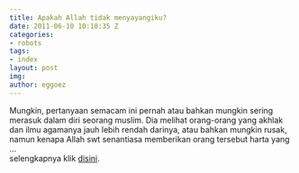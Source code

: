 ```yaml
---
title: Apakah Allah tidak menyayangiku?
date: 2011-06-10 10:18:35 Z
categories:
- robots
tags:
- index
layout: post
img: 
author: eggoez
---
```


<p>Mungkin, pertanyaan semacam ini pernah atau bahkan mungkin sering merasuk dalam diri seorang muslim. Dia melihat orang-orang yang akhlak dan ilmu agamanya jauh lebih rendah darinya, atau bahkan mungkin rusak, namun kenapa Allah swt senantiasa memberikan orang tersebut harta yang …<br>
selengkapnya klik <a title="Lihat Sumber " href="http://sejenak.ga/archives/76">disini</a>.</p>
